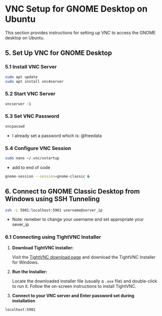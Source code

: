 # VNC Setup for GNOME Desktop on Ubuntu

This section provides instructions for setting up VNC to access the GNOME desktop on Ubuntu.

## 5. Set Up VNC for GNOME Desktop

### 5.1 Install VNC Server

```bash
sudo apt update
sudo apt install vnc4server
```
### 5.2 Start VNC Server
```bash
vncserver :1
```

### 5.3 Set  VNC Password
```bash
vncpasswd
```
- I already set a password which is: @freedata

### 5.4 Configure VNC Session
```bash
sudo nano ~/.vnc/xstartup
```
- add to end of code
```bash
gnome-session --session=gnome-classic &
```

## 6. Connect to GNOME Classic Desktop from Windows using SSH Tunneling

```bash
ssh -L 5901:localhost:5901 username@server_ip
```
- Note: remeber to change your username and set appropriate your sever_ip

### 6.1 Connecting using  TightVNC Installer

1. **Download TightVNC Installer:**

   Visit the [TightVNC download page](https://www.tightvnc.com/download.php) and download the TightVNC Installer for Windows.

2. **Run the Installer:**

   Locate the downloaded installer file (usually a `.exe` file) and double-click to run it. Follow the on-screen instructions to install TightVNC.

3. **Connect to your VNC server and Enter password set during installation**
```bash
localhost:5901
```


   
   





